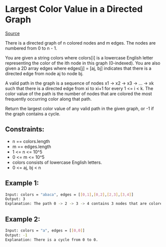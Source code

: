 # Largest Color Value in a Directed Graph
[Source](https://leetcode.com/problems/largest-color-value-in-a-directed-graph/)

There is a directed graph of n colored nodes and m edges. The nodes are numbered from 0 to n - 1.

You are given a string colors where colors[i] is a lowercase English letter representing the color of the ith node in this graph (0-indexed). You are also given a 2D array edges where edges[j] = [aj, bj] indicates that there is a directed edge from node aj to node bj.

A valid path in the graph is a sequence of nodes x1 -> x2 -> x3 -> ... -> xk such that there is a directed edge from xi to xi+1 for every 1 <= i < k. The color value of the path is the number of nodes that are colored the most frequently occurring color along that path.

Return the largest color value of any valid path in the given graph, or -1 if the graph contains a cycle.

## Constraints:

 - n == colors.length
 - m == edges.length
 - 1 <= n <= 10^5
 - 0 <= m <= 10^5
 - colors consists of lowercase English letters.
 - 0 <= aj, bj < n

## Example 1:
```sh
Input: colors = "abaca", edges = [[0,1],[0,2],[2,3],[3,4]]
Output: 3
Explanation: The path 0 -> 2 -> 3 -> 4 contains 3 nodes that are colored "a" (red in the above image).
```

## Example 2:
```sh
Input: colors = "a", edges = [[0,0]]
Output: -1
Explanation: There is a cycle from 0 to 0.
```
